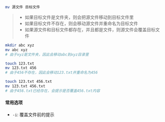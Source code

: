 ```bash
mv 源文件 目标文件
```

> - 如果目标文件是文件夹，则会把源文件移动到目标文件里
> - 如果目标文件不存在，则会移动源文件并重命名为目标文件
> - 如果源文件和目标文件都存在，并且都是文件，则源文件会覆盖目标文件

```bash
mkdir abc xyz
mv abc xyz
# 由于xyz是文件夹，因此会移动abc到xyz目录里

touch 123.txt
mv 123.txt 456
# 由于456不存在，因此会移动123.txt并重命名为456

touch 123.txt 456.txt
mv 123.txt 456.txt
# 由于456.txt已经存在，会提示是否覆盖456.txt内容
```

#### 常用选项

- `-i`: 覆盖文件前的提示